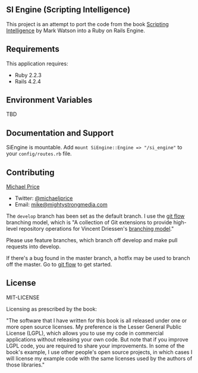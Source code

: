 SI Engine (Scripting Intelligence)
---------
This project is an attempt to port the code from the book [Scripting Intelligence](http://www.apress.com/9781430223511) by Mark Watson into a Ruby on Rails Engine.

Requirements
------------
This application requires:
- Ruby 2.2.3
- Rails 4.2.4

Environment Variables
---------------------
TBD

Documentation and Support
-------------------------
SiEngine is mountable. Add `mount SiEngine::Engine => "/si_engine"` to your `config/routes.rb` file.

Contributing
------------
[Michael Price](http://www.linkedin.com/in/michaeljohnprice/)

* Twitter: [@michaeljprice](https://twitter.com/michaeljprice)
* Email: <mike@mightystrongmedia.com>

The `develop` branch has been set as the default branch. I use the [git flow](https://github.com/nvie/gitflow) branching model, which is "A collection of Git extensions to provide high-level repository operations for Vincent Driessen's [branching model](http://nvie.com/git-model)."

Please use feature branches, which branch off develop and make pull requests into develop.

If there's a bug found in the master branch, a hotfix may be used to branch off the master. Go to [git flow](https://github.com/nvie/gitflow) to get started.

License
-------
MIT-LICENSE

Licensing as prescribed by the book:

"The software that I have written for this book is all released under one or more open source licenses. My preference is the Lesser General Public License (LGPL), which allows you to use my code in commercial applications without releasing your own code. But note that if you improve LGPL code, you are required to share your improvements. In some of the book's example, I use other people's open source projects, in which cases I will license my example code with the same licenses used by the authors of those libraries."
